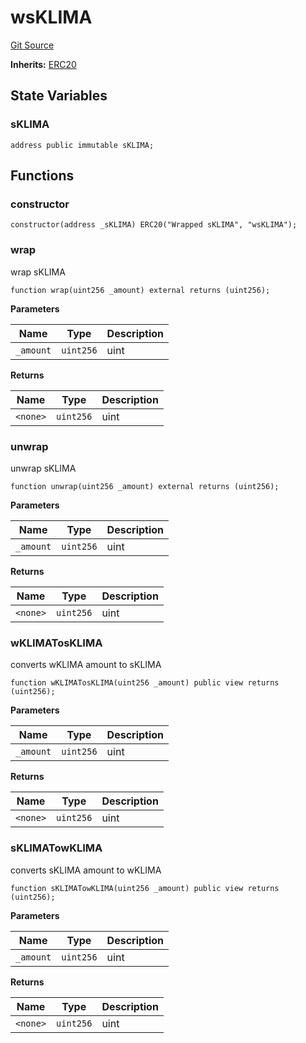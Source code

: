 # wsKLIMA
[Git Source](https://github.com/KlimaDAO/klimadao-solidity/blob/0daf6561853dcea28093c3f0ddf1098de21c5de2/src/protocol/tokens/regular/wsKLIMA.sol)

**Inherits:**
[ERC20](/src/protocol/tokens/regular/KlimaToken.sol/abstract.ERC20.md)


## State Variables
### sKLIMA

```solidity
address public immutable sKLIMA;
```


## Functions
### constructor


```solidity
constructor(address _sKLIMA) ERC20("Wrapped sKLIMA", "wsKLIMA");
```

### wrap

wrap sKLIMA


```solidity
function wrap(uint256 _amount) external returns (uint256);
```
**Parameters**

|Name|Type|Description|
|----|----|-----------|
|`_amount`|`uint256`|uint|

**Returns**

|Name|Type|Description|
|----|----|-----------|
|`<none>`|`uint256`|uint|


### unwrap

unwrap sKLIMA


```solidity
function unwrap(uint256 _amount) external returns (uint256);
```
**Parameters**

|Name|Type|Description|
|----|----|-----------|
|`_amount`|`uint256`|uint|

**Returns**

|Name|Type|Description|
|----|----|-----------|
|`<none>`|`uint256`|uint|


### wKLIMATosKLIMA

converts wKLIMA amount to sKLIMA


```solidity
function wKLIMATosKLIMA(uint256 _amount) public view returns (uint256);
```
**Parameters**

|Name|Type|Description|
|----|----|-----------|
|`_amount`|`uint256`|uint|

**Returns**

|Name|Type|Description|
|----|----|-----------|
|`<none>`|`uint256`|uint|


### sKLIMATowKLIMA

converts sKLIMA amount to wKLIMA


```solidity
function sKLIMATowKLIMA(uint256 _amount) public view returns (uint256);
```
**Parameters**

|Name|Type|Description|
|----|----|-----------|
|`_amount`|`uint256`|uint|

**Returns**

|Name|Type|Description|
|----|----|-----------|
|`<none>`|`uint256`|uint|


